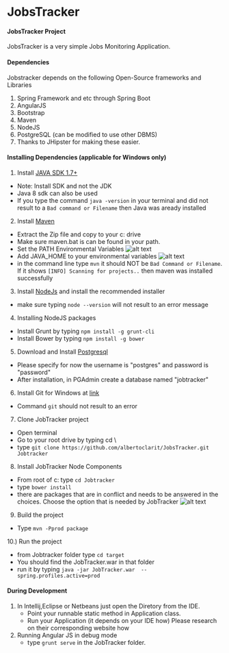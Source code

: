 JobsTracker
===========

#### JobsTracker  Project


JobsTracker is a very simple Jobs Monitoring Application. 

#### Dependencies

Jobstracker depends on the following Open-Source frameworks and Libraries

1. Spring Framework and etc through Spring Boot
2. AngularJS
3. Bootstrap
4. Maven
5. NodeJS
6. PostgreSQL (can be modified to use other DBMS)
7. Thanks to JHipster for making these easier.

#### Installing Dependencies (applicable for Windows only)


1. Install [JAVA SDK 1.7+](http://www.oracle.com/technetwork/java/javase/downloads/jdk7-downloads-1880260.html)
  * Note: Install SDK and not the JDK
  * Java 8 sdk can also be used
  * If you type the command `java -version` in your terminal and did not result to a `Bad command or Filename` then Java was aready installed
2. Install [Maven](http://mirror.rise.ph/apache/maven/maven-3/3.3.3/binaries/apache-maven-3.3.3-bin.zip)   
  * Extract the Zip file and copy to your c: drive
  * Make sure maven.bat is can be found in your path.
  * Set the PATH Environmental Variables ![alt text](https://github.com/albertoclarit/JobsTracker/blob/master/docs/setpath.png "Set Path")
  * Add JAVA_HOME to your environmental variables
![alt text](https://github.com/albertoclarit/JobsTracker/blob/master/docs/setjavahome.png "Set Path")
  * in the command line type `mvn` it should NOT be `Bad Command or Filename`. If it shows
   `[INFO] Scanning for projects..` then maven was installed successfully
   
3. Install [NodeJs](https://nodejs.org/en/) and install the recommended installer
  * make sure typing `node --version` will not result to an error message
      
4. Installing NodeJS packages
  * Install Grunt by typing `npm install -g grunt-cli`
  * Install Bower by typing `npm install -g bower`

5. Download and Install [Postgresql](http://www.enterprisedb.com/products-services-training/pgdownload#windows)
  * Please specify for now the username is "postgres" and password is "password"
  * After installation, in PGAdmin create a database named "jobtracker"
  
6. Install Git for Windows at [link](https://git-scm.com/download/win)
  * Command `git` should not result to an error
  
7. Clone JobTracker project
  * Open terminal
  * Go to your root drive by typing  cd \
  * type `git clone https://github.com/albertoclarit/JobsTracker.git Jobtracker`

8. Install JobTracker Node Components
  * From root of c: type `cd Jobtracker`
  * type `bower install`
  * there are packages that are in conflict and needs to be answered in the choices. 
  Choose the option that is needed by JobTracker
  ![alt text](https://github.com/albertoclarit/JobsTracker/blob/master/docs/choosebower.png "Choose")
  
   
9. Build the project
  * Type `mvn -Pprod package`
  
10.) Run the project
  * from Jobtracker folder type `cd target`
  * You should find the JobTracker.war in that folder
  * run it by typing `java -jar JobTracker.war  --spring.profiles.active=prod`



#### During Development

1. In Intellij,Eclipse or Netbeans just open the Diretory from the IDE.
   * Point your runnable static method in Application class.
   * Run your Application (it depends on your IDE how) Please research on their corresponding website how
2. Running Angular JS in debug mode   
   * type `grunt serve` in the JobTracker folder.
    
    
    


